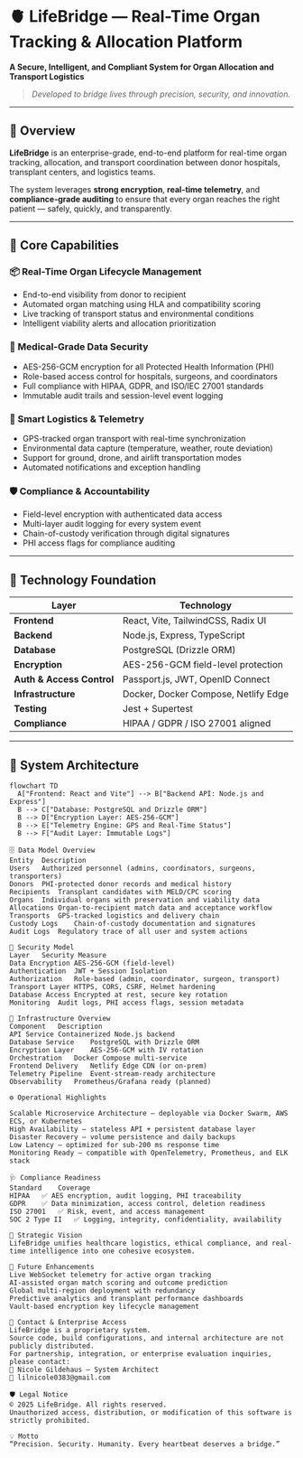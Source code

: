 # 🫀 LifeBridge — Real-Time Organ Tracking & Allocation Platform

**A Secure, Intelligent, and Compliant System for Organ Allocation and Transport Logistics**

> *Developed to bridge lives through precision, security, and innovation.*

---

## 🚀 Overview

**LifeBridge** is an enterprise-grade, end-to-end platform for real-time organ tracking, allocation, and transport coordination between donor hospitals, transplant centers, and logistics teams.

The system leverages **strong encryption**, **real-time telemetry**, and **compliance-grade auditing** to ensure that every organ reaches the right patient — safely, quickly, and transparently.

---

## 🧠 Core Capabilities

### 📦 Real-Time Organ Lifecycle Management
- End-to-end visibility from donor to recipient  
- Automated organ matching using HLA and compatibility scoring  
- Live tracking of transport status and environmental conditions  
- Intelligent viability alerts and allocation prioritization  

### 🔐 Medical-Grade Data Security
- AES-256-GCM encryption for all Protected Health Information (PHI)  
- Role-based access control for hospitals, surgeons, and coordinators  
- Full compliance with HIPAA, GDPR, and ISO/IEC 27001 standards  
- Immutable audit trails and session-level event logging  

### 🚚 Smart Logistics & Telemetry
- GPS-tracked organ transport with real-time synchronization  
- Environmental data capture (temperature, weather, route deviation)  
- Support for ground, drone, and airlift transportation modes  
- Automated notifications and exception handling  

### 🛡️ Compliance & Accountability
- Field-level encryption with authenticated data access  
- Multi-layer audit logging for every system event  
- Chain-of-custody verification through digital signatures  
- PHI access flags for compliance auditing  

---

## 🧩 Technology Foundation

| Layer | Technology |
|-------|-------------|
| **Frontend** | React, Vite, TailwindCSS, Radix UI |
| **Backend** | Node.js, Express, TypeScript |
| **Database** | PostgreSQL (Drizzle ORM) |
| **Encryption** | AES-256-GCM field-level protection |
| **Auth & Access Control** | Passport.js, JWT, OpenID Connect |
| **Infrastructure** | Docker, Docker Compose, Netlify Edge |
| **Testing** | Jest + Supertest |
| **Compliance** | HIPAA / GDPR / ISO 27001 aligned |

---

## 🧱 System Architecture

```mermaid
flowchart TD
  A["Frontend: React and Vite"] --> B["Backend API: Node.js and Express"]
  B --> C["Database: PostgreSQL and Drizzle ORM"]
  B --> D["Encryption Layer: AES-256-GCM"]
  B --> E["Telemetry Engine: GPS and Real-Time Status"]
  B --> F["Audit Layer: Immutable Logs"]

🗄️ Data Model Overview
Entity	Description
Users	Authorized personnel (admins, coordinators, surgeons, transporters)
Donors	PHI-protected donor records and medical history
Recipients	Transplant candidates with MELD/CPC scoring
Organs	Individual organs with preservation and viability data
Allocations	Organ-to-recipient match data and acceptance workflow
Transports	GPS-tracked logistics and delivery chain
Custody Logs	Chain-of-custody documentation and signatures
Audit Logs	Regulatory trace of all user and system actions

🔐 Security Model
Layer	Security Measure
Data Encryption	AES-256-GCM (field-level)
Authentication	JWT + Session Isolation
Authorization	Role-based (admin, coordinator, surgeon, transport)
Transport Layer	HTTPS, CORS, CSRF, Helmet hardening
Database Access	Encrypted at rest, secure key rotation
Monitoring	Audit logs, PHI access flags, session metadata

🧮 Infrastructure Overview
Component	Description
API Service	Containerized Node.js backend
Database Service	PostgreSQL with Drizzle ORM
Encryption Layer	AES-256-GCM with IV rotation
Orchestration	Docker Compose multi-service
Frontend Delivery	Netlify Edge CDN (or on-prem)
Telemetry Pipeline	Event-stream-ready architecture
Observability	Prometheus/Grafana ready (planned)

⚙️ Operational Highlights

Scalable Microservice Architecture — deployable via Docker Swarm, AWS ECS, or Kubernetes
High Availability — stateless API + persistent database layer
Disaster Recovery — volume persistence and daily backups
Low Latency — optimized for sub-200 ms response time
Monitoring Ready — compatible with OpenTelemetry, Prometheus, and ELK stack

🩺 Compliance Readiness
Standard	Coverage
HIPAA	✅ AES encryption, audit logging, PHI traceability
GDPR	✅ Data minimization, access control, deletion readiness
ISO 27001	✅ Risk, event, and access management
SOC 2 Type II	✅ Logging, integrity, confidentiality, availability

🧭 Strategic Vision
LifeBridge unifies healthcare logistics, ethical compliance, and real-time intelligence into one cohesive ecosystem.

🔮 Future Enhancements
Live WebSocket telemetry for active organ tracking
AI-assisted organ match scoring and outcome prediction
Global multi-region deployment with redundancy
Predictive analytics and transplant performance dashboards
Vault-based encryption key lifecycle management

👥 Contact & Enterprise Access
LifeBridge is a proprietary system.
Source code, build configurations, and internal architecture are not publicly distributed.
For partnership, integration, or enterprise evaluation inquiries, please contact:
📧 Nicole Gildehaus — System Architect
📨 lilnicole0383@gmail.com

🛡️ Legal Notice
© 2025 LifeBridge. All rights reserved.
Unauthorized access, distribution, or modification of this software is strictly prohibited.

💡 Motto
“Precision. Security. Humanity. Every heartbeat deserves a bridge.”
